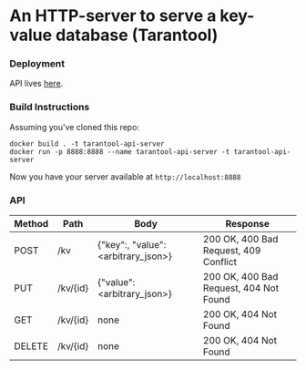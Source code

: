 # An HTTP-server to serve a key-value database (Tarantool)

### Deployment
API lives [here](http://134.209.200.24:8888/kv).

### Build Instructions
Assuming you've cloned this repo:
```
docker build . -t tarantool-api-server
docker run -p 8888:8888 --name tarantool-api-server -t tarantool-api-server
```
Now you have your server available at `http://localhost:8888`

### API
Method   | Path     | Body                                          | Response                               |
-------- | -------- | --------------------------------------------- | -------------------------------------- |
POST     | /kv      | {"key":<string>, "value":<arbitrary_json>}   | 200 OK, 400 Bad Request, 409 Conflict  |
PUT      | /kv/{id} | {"value":<arbitrary_json>}                   | 200 OK, 400 Bad Request, 404 Not Found |
GET      | /kv/{id} | none                                          | 200 OK, 404 Not Found |
DELETE   | /kv/{id} | none                                          | 200 OK, 404 Not Found |

